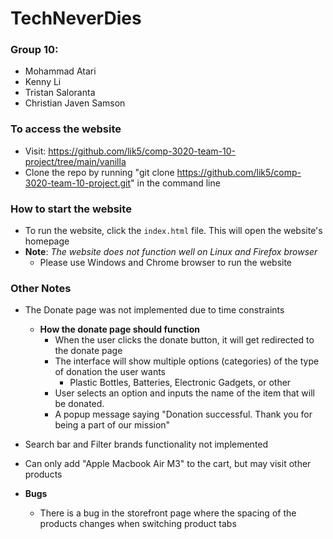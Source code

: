 # TechNeverDies
### Group 10:
- Mohammad Atari
- Kenny Li
- Tristan Saloranta
- Christian Javen Samson

### To access the website
- Visit: https://github.com/lik5/comp-3020-team-10-project/tree/main/vanilla
- Clone the repo by running "git clone https://github.com/lik5/comp-3020-team-10-project.git" in the command line

### How to start the website
- To run the website, click the `index.html` file. This will open the website's homepage
- **Note**: *The website does not function well on Linux and Firefox browser*
    - Please use Windows and Chrome browser to run the website

### Other Notes
- The Donate page was not implemented due to time constraints
    - **How the donate page should function**
        - When the user clicks the donate button, it will get redirected to the donate page
        - The interface will show multiple options (categories) of the type of donation the user wants
            - Plastic Bottles, Batteries, Electronic Gadgets, or other
        - User selects an option and inputs the name of the item that will be donated.
        - A popup message saying "Donation successful. Thank you for being a part of our mission"
- Search bar and Filter brands functionality not implemented
- Can only add "Apple Macbook Air M3" to the cart, but may visit other products
 
- **Bugs**
  - There is a bug in the storefront page where the spacing of the products changes when switching product tabs
